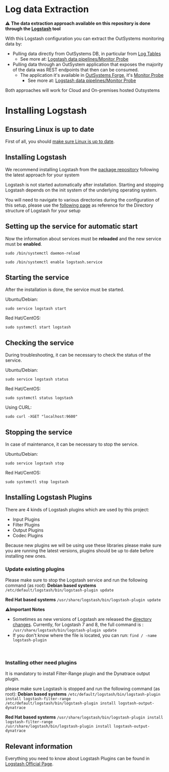 # Log data Extraction

⚠️ **The data extraction approach available on this repository is done through the [Logstash](https://www.elastic.co/logstash/) tool**

With this Logstash configuration you can extract the OutSystems monitoring data by:
* Pulling data directly from OutSystems DB, in particular from [Log Tables](https://success.outsystems.com/Documentation/11_x_platform/Managing_the_Applications_Lifecycle/Monitor_and_Troubleshoot/Logging_database_and_architecture)
  * See more at: [Logstash data pipelines/Monitor Probe](logstash/pipelines/database)
* Pulling data through an OutSystem application that exposes the majority of the data was REST endpoints that then can be consumed.
  * The application it's available in [OutSystems Forge](https://www.outsystems.com/forge/), it's [Monitor Probe](https://www.outsystems.com/forge/component-overview/4559/monitorprobe)
    * See more at: [Logstash data pipelines/Monitor Probe](logstash/pipelines/monitor-probe)

Both approaches will work for Cloud and On-premises hosted Outsystems

# Installing Logstash

## Ensuring Linux is up to date

First of all, you should [make sure Linux is up to date](Ensuring-Linux-is-up-to-date.md).

## Installing Logstash
We recommend installing Logstash from the [package repository](https://www.elastic.co/guide/en/logstash/current/installing-logstash.html#package-repositories) following the latest approach for your system

Logstash is not started automatically after installation. Starting and stopping Logstash depends on the init system of the underlying operating system.

You will need to navigate to various directories during the configuration of this setup, please use the [following page](https://www.elastic.co/guide/en/logstash/8.11/dir-layout.html#dir-layout) as reference for the Directory structure of Logstash for your setup

## Setting up the service for automatic start

Now the information about services must be **reloaded** and the new service must be **enabled**.

`sudo /bin/systemctl daemon-reload`  

`sudo /bin/systemctl enable logstash.service`  

## Starting the service

After the installation is done, the service must be started.  

Ubuntu/Debian:

`sudo service logstash start`  

Red Hat/CentOS:

`sudo systemctl start logstash`  

## Checking the service

During troubleshooting, it can be necessary to check the status of the service.

Ubuntu/Debian:

`sudo service logstash status`

Red Hat/CentOS:

`sudo systemctl status logstash`

Using CURL:

`sudo curl -XGET "localhost:9600"`  

## Stopping the service

In case of maintenance, it can be necessary to stop the service.

Ubuntu/Debian:

`sudo service logstash stop`

Red Hat/CentOS:

`sudo systemctl stop logstash`  

## Installing Logstash Plugins

There are 4 kinds of Logstash plugins which are used by this project:
* Input Plugins 
* Filter Plugins 
* Output Plugins
* Codec Plugins

Because new plugins we will be using use these libraries please make sure you are running the latest versions, plugins should be up to date before installing new ones.

### Update existing plugins
Please make sure to stop the Logstash service and run the following command (as root):
**Debian based systems**
`/etc/default/logstash/bin/logstash-plugin update`  

**Red Hat based systems**
`/usr/share/logstash/bin/logstash-plugin update`  

:warning:**Important Notes**
* Sometimes as new versions of Logstash are released the [directory changes]((https://www.elastic.co/guide/en/logstash/8.11/dir-layout.html#dir-layout) ). Currently, for Logstash 7 and 8, the full command is : `/usr/share/logstash/bin/logstash-plugin update`
* If you don't know where the file is located, you can run: `find / -name logstash-plugin`

<br>

### Installing other need plugins
It is mandatory to install Filter-Range plugin and the Dynatrace output plugin. 

please make sure Logstash is stopped and run the following command (as root):
**Debian based systems**
`/etc/default/logstash/bin/logstash-plugin install logstash-filter-range`  
`/etc/default/logstash/bin/logstash-plugin install logstash-output-dynatrace`

**Red Hat based systems**
`/usr/share/logstash/bin/logstash-plugin install logstash-filter-range`  
`/usr/share/logstash/bin/logstash-plugin install logstash-output-dynatrace`

## Relevant information
Everything you need to know about Logstash Plugins can be found in [Logstash Official Page](https://www.elastic.co/guide/en/logstash/current/index.html).
